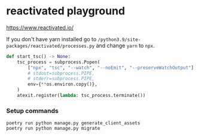 # reactivated playground

https://www.reactivated.io/

If you don't have yarn installed go to `/python3.9/site-packages/reactivated/processes.py` and change `yarn` to `npx`.

```py
def start_tsc() -> None:
    tsc_process = subprocess.Popen(
        ["npx", "tsc", "--watch", "--noEmit", "--preserveWatchOutput"],
        # stdout=subprocess.PIPE,
        # stderr=subprocess.PIPE,
        env={**os.environ.copy()},
    )
    atexit.register(lambda: tsc_process.terminate())

```

### Setup commands

```
poetry run python manage.py generate_client_assets
poetry run python manage.py migrate
```